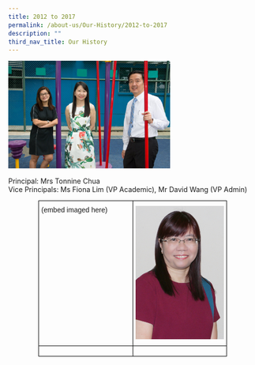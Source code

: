 ```yaml
---
title: 2012 to 2017
permalink: /about-us/Our-History/2012-to-2017
description: ""
third_nav_title: Our History
---
```

<img src="/images/201217.jpg" 
     style="width:65%">
		 
Principal: Mrs Tonnine Chua    
Vice Principals: Ms Fiona Lim (VP Academic), Mr David Wang (VP Admin)


<style type="text/css">
.tg  {border-collapse:collapse;border-spacing:0;margin:0px auto;}
.tg td{border-color:black;border-style:solid;border-width:1px;font-family:Arial, sans-serif;font-size:14px;
  overflow:hidden;padding:10px 5px;word-break:normal;}
.tg th{border-color:black;border-style:solid;border-width:1px;font-family:Arial, sans-serif;font-size:14px;
  font-weight:normal;overflow:hidden;padding:10px 5px;word-break:normal;}
.tg .tg-0lax{text-align:left;vertical-align:top}
</style>
<table class="tg" style="undefined;table-layout: fixed; width: 382px">
<colgroup>
<col style="width: 191px">
<col style="width: 191px">
</colgroup>
<tbody>
  <tr>
    <td class="tg-0lax">(embed imaged here)</td>
    <td class="tg-0lax"><img src="/images/Mrs%20Esther%20Lee%201.jpeg"></td>
  </tr>
  <tr>
    <td class="tg-0lax"></td>
    <td class="tg-0lax"></td>
  </tr>
</tbody>
</table>